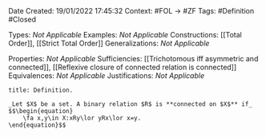 <br />
<br />

Date Created: 19/01/2022 17:45:32
Context: #FOL $\to$ #ZF
Tags: #Definition #Closed 

Types: _Not Applicable_
Examples: _Not Applicable_ 
Constructions: [[Total Order]], [[Strict Total Order]]
Generalizations: _Not Applicable_

Properties: _Not Applicable_
Sufficiencies: [[Trichotomous iff asymmetric and connected]], [[Reflexive closure of connected relation is connected]]
Equivalences: _Not Applicable_
Justifications: _Not Applicable_

``` ad-Definition
title: Definition.

_Let $X$ be a set. A binary relation $R$ is **connected on $X$** if_
$$\begin{equation}
    \fa x,y\in X:xRy\lor yRx\lor x=y.
\end{equation}$$

```
